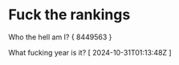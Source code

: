 # Fuck the rankings

Who the hell am I?
{ 8449563 }

What fucking year is it?
[ 2024-10-31T01:13:48Z ]
